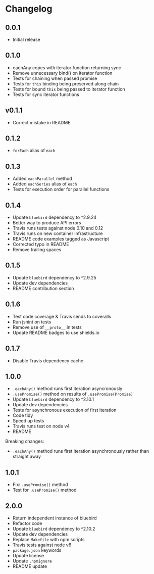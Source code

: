 # Changelog

## 0.0.1

* Initial release

## 0.1.0

* eachAny copes with iterator function returning sync
* Remove unnecessary bind() on iterator function
* Tests for chaining when passed promise
* Tests for `this` binding being preserved along chain
* Tests for bound `this` being passed to iterator function
* Tests for sync iterator functions

## v0.1.1

* Correct mistake in README

## 0.1.2

* `forEach` alias of `each`

## 0.1.3

* Added `eachParallel` method
* Added `eachSeries` alias of `each`
* Tests for execution order for parallel functions

## 0.1.4

* Update `bluebird` dependency to ^2.9.24
* Better way to produce API errors
* Travis runs tests against node 0.10 and 0.12
* Travis runs on new container infrastructure
* README code examples tagged as Javascript
* Corrected typo in README
* Remove trailing spaces

## 0.1.5

* Update `bluebird` dependency to ^2.9.25
* Update dev dependencies
* README contribution section

## 0.1.6

* Test code coverage & Travis sends to coveralls
* Run jshint on tests
* Remove use of `__proto__` in tests
* Update README badges to use shields.io

## 0.1.7

* Disable Travis dependency cache

## 1.0.0

* `.eachAny()` method runs first iteration asyncronously
* `.usePromise()` method on results of `.usePromise(Promise)`
* Update `bluebird` dependency to ^2.10.1
* Update dev dependencies
* Tests for asynchronous execution of first iteration
* Code tidy
* Speed up tests
* Travis runs test on node v4
* README

Breaking changes:

* `.eachAny()` method runs first iteration asynchronously rather than straight away

## 1.0.1

* Fix: `.usePromise()` method
* Test for `.usePromise()` method

## 2.0.0

* Return independent instance of bluebird
* Refactor code
* Update `bluebird` dependency to ^2.10.2
* Update dev dependencies
* Replace `Makefile` with npm scripts
* Travis tests against node v6
* `package.json` keywords
* Update license
* Update `.npmignore`
* README update
